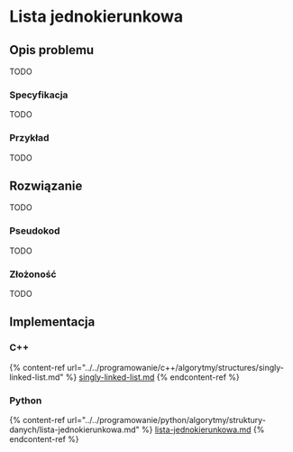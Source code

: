 # Lista jednokierunkowa

## Opis problemu

TODO

### Specyfikacja

TODO

### Przykład

TODO

## Rozwiązanie

TODO

### Pseudokod

TODO

### Złożoność

TODO

## Implementacja

### C++

{% content-ref url="../../programowanie/c++/algorytmy/structures/singly-linked-list.md" %}
[singly-linked-list.md](../../programowanie/c++/algorytmy/structures/singly-linked-list.md)
{% endcontent-ref %}

### Python

{% content-ref url="../../programowanie/python/algorytmy/struktury-danych/lista-jednokierunkowa.md" %}
[lista-jednokierunkowa.md](../../programowanie/python/algorytmy/struktury-danych/lista-jednokierunkowa.md)
{% endcontent-ref %}
